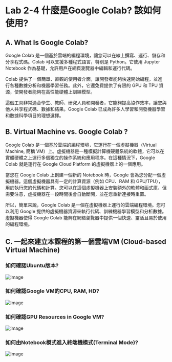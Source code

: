 # Lab 2-4 什麼是Google Colab? 該如何使用?

## A. What Is Google Colab?

Google Colab 是一個基於雲端的編程環境，讓您可以在線上撰寫、運行、儲存和分享程式碼。Colab 可以支援多種程式語言，特別是 Python。它使用 Jupyter Notebook 作為基礎，允許用戶在網頁瀏覽器中編輯和運行代碼。

Colab 提供了一個簡單、直觀的使用者介面，讓開發者能夠快速開始編程，並進行各種數據分析和機器學習任務。此外，它還免費提供了有限的 GPU 和 TPU 資源，使開發者能夠在高性能硬體上訓練模型。

這個工具非常適合學生、教師、研究人員和開發者，它能夠提高協作效率，讓您與他人共享程式碼、數據和結果。Google Colab 已成為許多人學習和開發機器學習和數據科學項目的理想選擇。

## B. Virtual Machine vs. Google Colab ?

Google Colab 是一個基於雲端的編程環境，它運行在一個虛擬機器（Virtual Machine, 簡稱 VM）上。虛擬機器是一種模擬計算機硬體系統的軟體，它可以在實體硬體之上運行多個獨立的操作系統和應用程序。在這種情況下，Google Colab 就是運行在 Google Cloud Platform 的虛擬機器上的一個應用。

當您在 Google Colab 上創建一個新的 Notebook 時，Google 會為您分配一個虛擬機器。這個虛擬機器具有一定的計算資源（例如 CPU、RAM 和 GPU/TPU），用於執行您的代碼和計算。您可以在這個虛擬機器上安裝額外的軟體和函式庫，但需要注意，虛擬機器在一段時間後會自動斷開，並在您重新連接時重置。

所以，簡單來說，Google Colab 是一個在虛擬機器上運行的雲端編程環境。您可以利用 Google 提供的虛擬機器資源來執行代碼、訓練機器學習模型和分析數據。虛擬機器使得 Google Colab 能夠在網絡瀏覽器中提供一個快速、靈活且易於使用的編程環境。

## C. 一起來建立本課程的第一個雲端VM (Cloud-based Virtual Machine)

### 如何確認Ubuntu版本?
![image](https://user-images.githubusercontent.com/55008636/226156685-9fdddbaf-ff0f-406e-8026-b899c19f5c03.png)

### 如何確認Google VM的CPU, RAM, HD?
![image](https://user-images.githubusercontent.com/55008636/226156704-da274016-6feb-45df-97c6-2cfdf15a2fcd.png)

### 如何確認GPU Resources in Google VM?
![image](https://user-images.githubusercontent.com/55008636/226156710-766671ac-4a80-4a88-8282-8a3957314666.png)

###  如何由Notebook模式進入終端機模式(Terminal Mode)?
![image](https://user-images.githubusercontent.com/55008636/226156716-a9ca7407-cfd1-4ef4-a1af-9ddfd7564613.png)
